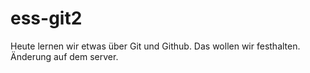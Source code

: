 # ess-git2
 
 Heute lernen wir etwas über Git und Github.
 Das wollen wir festhalten.
Änderung auf dem server.
